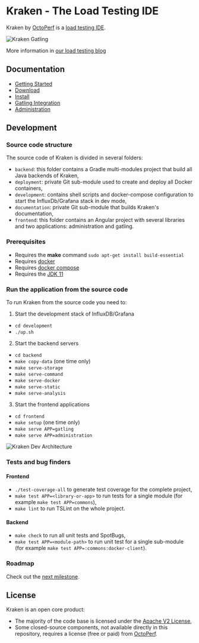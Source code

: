 # Kraken - The Load Testing IDE

Kraken by [OctoPerf](https://octoperf.com) is a [load testing IDE](https://kraken.octoperf.com/).

![Kraken Gatling](https://raw.githubusercontent.com/OctoPerf/kraken/master/kraken-preview.gif "Kraken Gatling")

More information in [our load testing blog](https://octoperf.com/categories/kraken/)

## Documentation

* [Getting Started](https://kraken.octoperf.com/)
* [Download](https://kraken.octoperf.com/download/)
* [Install](https://kraken.octoperf.com/install/linux/)
* [Gatling Integration](https://kraken.octoperf.com/gatling/)
* [Administration](https://kraken.octoperf.com/administration/)


## Development

### Source code structure

The source code of Kraken is divided in several folders:

* `backend`: this folder contains a Gradle multi-modules project that build all Java backends of Kraken,
* `deployment`: private Git sub-module used to create and deploy all Docker containers,
* `development`: contains shell scripts and docker-compose configuration to start the InfluxDb/Grafana stack in dev mode,
* `documentation`: private Git sub-module that builds Kraken's documentation,
* `frontend`: this folder contains an Angular project with several libraries and two applications: administration and gatling.

### Prerequisites

* Requires the **make** command `sudo apt-get install build-essential`
* Requires [docker](https://docs.docker.com/install/linux/docker-ce/ubuntu/)
* Requires [docker compose](https://docs.docker.com/compose/install/#install-compose)
* Requires the [JDK 11 ](https://openjdk.java.net/projects/jdk/11/)

### Run the application from the source code

To run Kraken from the source code you need to:

1. Start the development stack of InfluxDB/Grafana
  * `cd development`
  * `./up.sh`
2. Start the backend servers
  * `cd backend`
  * `make copy-data` (one time only)
  * `make serve-storage`
  * `make serve-command`
  * `make serve-docker`
  * `make serve-static`
  * `make serve-analysis`
3. Start the frontend applications
  * `cd frontend`
  * `make setup` (one time only)
  * `make serve APP=gatling`
  * `make serve APP=administration`
  
![Kraken Dev Architecture](https://raw.githubusercontent.com/OctoPerf/kraken/master/kraken-dev-architecture.png "Kraken Dev Architecture")

### Tests and bug finders

#### Frontend

* `./test-coverage-all` to generate test coverage for the complete project,
* `make test APP=<library-or-app>` to run tests for a single module (for example `make test APP=commons`),
* `make lint` to run TSLint on the whole project.

#### Backend

* `make check` to run all unit tests and SpotBugs,
* `make test APP=<module-path>` to run unit test for a single sub-module (for example `make test APP=:commons:docker-client`).

### Roadmap

Check out the [next milestone](https://github.com/OctoPerf/kraken/milestones).

## License

Kraken is an open core product:

* The majority of the code base is licensed under the [Apache V2 License](https://www.apache.org/licenses/LICENSE-2.0),
* Some closed-source components, not available directly in this repository, requires a license (free or paid) from [OctoPerf](https://octoperf.com).


